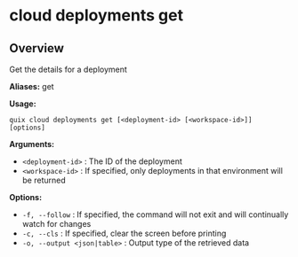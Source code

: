# cloud deployments get

## Overview

Get the details for a deployment

**Aliases:** get

**Usage:**

```
quix cloud deployments get [<deployment-id> [<workspace-id>]] [options]
```

**Arguments:**

- `<deployment-id>` : The ID of the deployment
- `<workspace-id>` : If specified, only deployments in that environment will be returned

**Options:**

- `-f, --follow` : If specified, the command will not exit and will continually watch for changes
- `-c, --cls` : If specified, clear the screen before printing
- `-o, --output <json|table>` : Output type of the retrieved data

